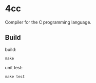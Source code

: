 # 4cc

Compiler for the C programming language.

## Build

build:

```
make
```

unit test:

```
make test
```

